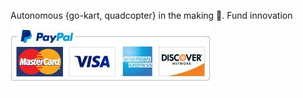 Autonomous {go-kart, quadcopter} in the making 🔭. Fund innovation [<img src="https://github.com/jimenezjose/jimenezjose/blob/main/paypal.jpg">](https://paypal.me/pools/c/8wzpVRDpCD)

<!--
**jimenezjose/jimenezjose** is a ✨ _special_ ✨ repository because its `README.md` (this file) appears on your GitHub profile.

Here are some ideas to get you started:

- 🔭 I’m currently working on ...
- 🌱 I’m currently learning ...
- 👯 I’m looking to collaborate on ...
- 🤔 I’m looking for help with ...
- 💬 Ask me about ...
- 📫 How to reach me: ...
- 😄 Pronouns: ...
- ⚡ Fun fact: ...
-->
